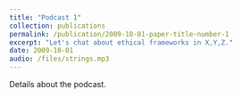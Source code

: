 ```yaml
---
title: "Podcast 1"
collection: publications
permalink: /publication/2009-10-01-paper-title-number-1
excerpt: "Let's chat about ethical frameworks in X,Y,Z."
date: 2009-10-01
audio: /files/strings.mp3
---
```

Details about the podcast.
